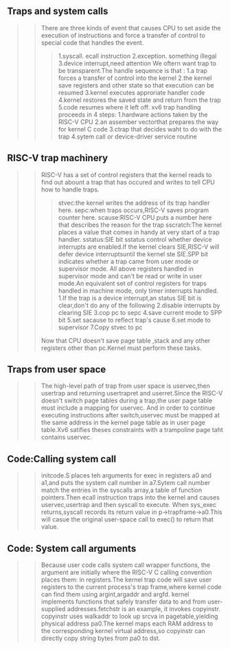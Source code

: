 ## Traps and system calls
>> There are three kinds of event that causes CPU to set aside the execution of instructions and force a transfer of control to special code that handles the event.
>>> 1.syscall. ecall instruction 
>>> 2.exception. something illegal
>>> 3.device interrupt,need attention
>> We oftern want trap to be transparent.The handle sequence is that :
>>> 1.a trap forces a transfer of control into the kernel
>>> 2.the kernel save registers and other state so that execution can be resumed
>>> 3.kernel executes approriate handler code
>>> 4.kernel restores the saved state and return from the trap
>>> 5.code resumes where it left off.
>>xv6 trap handling proceeds in 4 steps:
>>>1.hardware actions taken by the RISC-V CPU
>>>2.an assember vectorthat prepares the way for kernel C code
>>>3.ctrap that decides waht to do with the trap
>>>4.sytem call or device-driver service routine
## RISC-V trap machinery
>> RISC-V has a set of control registers that the kernel reads to find out abount a trap that has occured and writes to tell CPU how to handle traps.
>>> stvec:the kernel writes the address of its trap handler here.
>>> sepc:when traps occurs,RISC-V saves program counter here.
>>> scause:RISC-V CPU puts a number here that describes the reason for the trap
>>> sscratch:The kernel places a value that comes in handy at very start of a trap handler.
> > sstatus:SIE bit sstatus control whether device interrupts are enabled.If the kernel clears SIE,RISC-V will defer device interruptsuntil the kernel ste SIE.SPP bit indicates whether a trap came from user mode or supervisor mode.
>> > All above registers handled in supervisor mode and can't be read or write in user mode.An equivalent set of control registers for traps handled in machine mode, only timer interrupts handled.
>> > 1.If the trap is a device interrupt,an status SIE bit is clear,don't do any of the following
>> > 2.disable interrupts by clearing SIE
>> > 3.cop pc to sepc
>> > 4.save current mode to SPP bit
>> > 5.set sacause to reflect trap's cause
>> > 6.set mode to supervisor
>> > 7.Copy stvec to pc
>> 
>> Now that CPU doesn't save page table ,stack and any other registers other than pc.Kernel must perform these tasks.

## Traps from user space
>> The high-level path of trap from user space is uservec,then usertrap
and returning usertrapret and userret.Since the RISC-V doesn't switch page tables during a trap,the user page table must include a mapping for uservec. And in order to continue executing instructions after switch,uservec must be mapped at the same address in the kernel page table as in user page table.Xv6 satifies theses constraints with a trampoline page taht contains uservec.
## Code:Calling system call
>> initcode.S places teh arguments for exec in registers a0 and a1,and puts the system call number in a7.Sytem call number match the entries in the syscalls array,a table of function pointers.Then ecall instruction traps into the kernel and causes uservec,usertrap and then syscall to execute.
>> When sys_exec returns,syscall records its return value in p->trapframe->a0.This will casue the original user-space call to exec() to return that value.

## Code: System call arguments
>> Because user code calls system call wrapper functions, the argument are initially where the RISC-V C calling convention places them: in registers.The kernel trap code will save user registers to the current process's trap frame,where kernel code can find them using argint,argaddr and argfd.
>> kernel implements functions that safely transfer data to and from user-supplied addresses.fetchstr is an example, it invokes copyinstr. copyinstr uses walkaddr to look up srcva in pagetable,yielding physical address pa0.The kernel maps each RAM address to the corresponding kernel virtual address,so copyinstr can directly copy string bytes from pa0 to dst.
